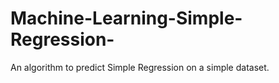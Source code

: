 # Machine-Learning-Simple-Regression-
An algorithm to predict Simple Regression on a simple dataset.
